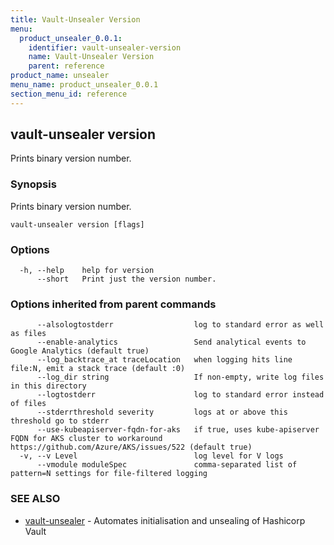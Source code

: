 ```yaml
---
title: Vault-Unsealer Version
menu:
  product_unsealer_0.0.1:
    identifier: vault-unsealer-version
    name: Vault-Unsealer Version
    parent: reference
product_name: unsealer
menu_name: product_unsealer_0.0.1
section_menu_id: reference
---
```

## vault-unsealer version

Prints binary version number.

### Synopsis

Prints binary version number.

```
vault-unsealer version [flags]
```

### Options

```
  -h, --help    help for version
      --short   Print just the version number.
```

### Options inherited from parent commands

```
      --alsologtostderr                  log to standard error as well as files
      --enable-analytics                 Send analytical events to Google Analytics (default true)
      --log_backtrace_at traceLocation   when logging hits line file:N, emit a stack trace (default :0)
      --log_dir string                   If non-empty, write log files in this directory
      --logtostderr                      log to standard error instead of files
      --stderrthreshold severity         logs at or above this threshold go to stderr
      --use-kubeapiserver-fqdn-for-aks   if true, uses kube-apiserver FQDN for AKS cluster to workaround https://github.com/Azure/AKS/issues/522 (default true)
  -v, --v Level                          log level for V logs
      --vmodule moduleSpec               comma-separated list of pattern=N settings for file-filtered logging
```

### SEE ALSO

* [vault-unsealer](/docs/reference/vault-unsealer.md)	 - Automates initialisation and unsealing of Hashicorp Vault

